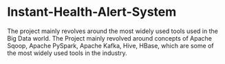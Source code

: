 # Instant-Health-Alert-System
 The project mainly revolves around the most widely used tools used in the Big Data world. The Project mainly revolved around concepts of Apache Sqoop, Apache PySpark, Apache Kafka, Hive, HBase, which are some of the most widely used tools in the industry.
